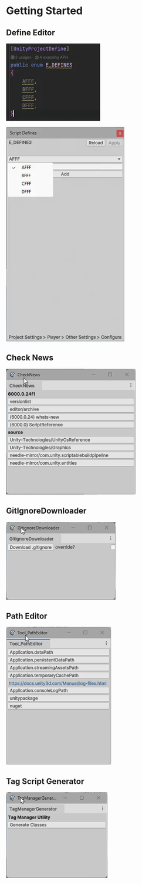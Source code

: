 # Getting Started

## Define Editor

![](../images/define_editor/attribute.webp)

![](../images/define_editor/define-editor.webp)

## Check News

![](../images/CheckNews.webp)

## GitIgnoreDownloader

![](../images/GitignoreDownloader.webp)

## Path Editor

![](../images/PathEditor.webp)

## Tag Script Generator

![](../images/TagManagerGenerator.webp)